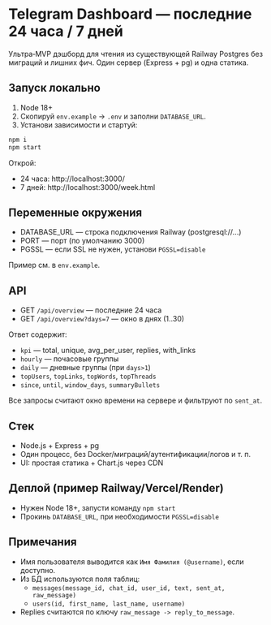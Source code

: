 # Telegram Dashboard — последние 24 часа / 7 дней

Ультра‑MVP дэшборд для чтения из существующей Railway Postgres без миграций и лишних фич. Один сервер (Express + pg) и одна статика.

## Запуск локально

1) Node 18+
2) Скопируй `env.example` → `.env` и заполни `DATABASE_URL`.
3) Установи зависимости и стартуй:

```bash
npm i
npm start
```

Открой:
- 24 часа: http://localhost:3000/
- 7 дней: http://localhost:3000/week.html

## Переменные окружения

- DATABASE_URL — строка подключения Railway (postgresql://...)
- PORT — порт (по умолчанию 3000)
- PGSSL — если SSL не нужен, установи `PGSSL=disable`

Пример см. в `env.example`.

## API

- GET `/api/overview` — последние 24 часа
- GET `/api/overview?days=7` — окно в днях (1..30)

Ответ содержит:
- `kpi` — total, unique, avg_per_user, replies, with_links
- `hourly` — почасовые группы
- `daily` — дневные группы (при `days>1`)
- `topUsers`, `topLinks`, `topWords`, `topThreads`
- `since`, `until`, `window_days`, `summaryBullets`

Все запросы считают окно времени на сервере и фильтруют по `sent_at`.

## Стек

- Node.js + Express + pg
- Один процесс, без Docker/миграций/аутентификации/логов и т. п.
- UI: простая статика + Chart.js через CDN

## Деплой (пример Railway/Vercel/Render)

- Нужен Node 18+, запусти команду `npm start`
- Прокинь `DATABASE_URL`, при необходимости `PGSSL=disable`

## Примечания

- Имя пользователя выводится как `Имя Фамилия (@username)`, если доступно.
- Из БД используются поля таблиц:
  - `messages(message_id, chat_id, user_id, text, sent_at, raw_message)`
  - `users(id, first_name, last_name, username)`
- Replies считаются по ключу `raw_message -> reply_to_message`.

